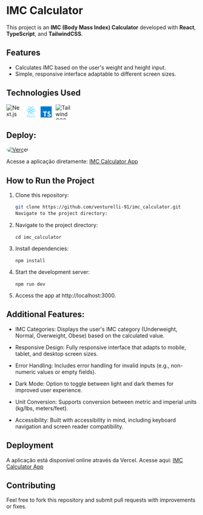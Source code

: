 # IMC Calculator

This project is an **IMC (Body Mass Index) Calculator** developed with **React**, **TypeScript**, and **TailwindCSS**.

## Features

- Calculates IMC based on the user's weight and height input.
- Simple, responsive interface adaptable to different screen sizes.

## Technologies Used

<div style="display: inline-flex; gap: 10px; align-items: center;">
  <img src="https://assets.vercel.com/image/upload/v1662130559/nextjs/Icon_dark_background.png" alt="Next.js" width="40" height="40"/>
  <img src="https://raw.githubusercontent.com/devicons/devicon/master/icons/react/react-original-wordmark.svg" alt="React" width="30" height="30"/>
  <img src="https://raw.githubusercontent.com/devicons/devicon/master/icons/typescript/typescript-original.svg" alt="TypeScript" width="30" height="30"/>
  <img src="https://www.vectorlogo.zone/logos/tailwindcss/tailwindcss-icon.svg" alt="TailwindCSS" width="40" height="40"/>
</div>

## Deploy:

<a href="https://imc-calculator-liart.vercel.app/" target="_blank">
  <img src="https://logowik.com/content/uploads/images/vercel1868.jpg" alt="Vercel" width="40" height="40" style="border-radius: 50%; background-color: white;"/>
</a>

Acesse a aplicação diretamente: [IMC Calculator App](https://imc-calculator-two-iota.vercel.app/)

## How to Run the Project

1. Clone this repository:

   ```bash
   git clone https://github.com/venturelli-91/imc_calculator.git
   Navigate to the project directory:
   ```

2. Navigate to the project directory:

   `cd imc_calculator`

3. Install dependencies:

   `npm install`

4. Start the development server:

   `npm run dev`

5. Access the app at http://localhost:3000.

## Additional Features:

- IMC Categories: Displays the user's IMC category (Underweight, Normal, Overweight, Obese) based on the calculated value.

- Responsive Design: Fully responsive interface that adapts to mobile, tablet, and desktop screen sizes.

- Error Handling: Includes error handling for invalid inputs (e.g., non-numeric values or empty fields).

- Dark Mode: Option to toggle between light and dark themes for improved user experience.

- Unit Conversion: Supports conversion between metric and imperial units (kg/lbs, meters/feet).

- Accessibility: Built with accessibility in mind, including keyboard navigation and screen reader compatibility.

## Deployment

A aplicação está disponível online através da Vercel.
Acesse aqui: [IMC Calculator App](https://imc-calculator-two-iota.vercel.app/)

## Contributing

Feel free to fork this repository and submit pull requests with improvements or fixes.



